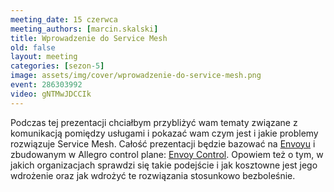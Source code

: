 ```yaml
---
meeting_date: 15 czerwca
meeting_authors: [marcin.skalski]
title: Wprowadzenie do Service Mesh
old: false
layout: meeting
categories: [sezon-5]
image: assets/img/cover/wprowadzenie-do-service-mesh.png
event: 286303992
video: gNTMwJDCCIk
---
```


Podczas tej prezentacji chciałbym przybliżyć wam tematy związane z komunikacją pomiędzy usługami i pokazać wam czym jest i jakie problemy rozwiązuje Service Mesh. Całość prezentacji będzie bazować na [Envoyu] i zbudowanym w Allegro control plane: [Envoy Control]. Opowiem też o tym, w jakich organizacjach sprawdzi się takie podejście i jak kosztowne jest jego wdrożenie oraz jak wdrożyć te rozwiązania stosunkowo bezboleśnie.

[Envoy Control]: https://github.com/allegro/envoy-control
[Envoyu]: https://www.envoyproxy.io/
